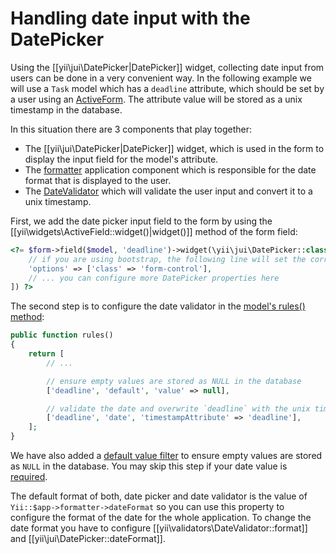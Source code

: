 Handling date input with the DatePicker
=======================================

Using the [[yii\jui\DatePicker|DatePicker]] widget, collecting date input from users can be done in a very convenient way.
In the following example we will use a `Task` model which has a `deadline` attribute, which should be set by a user using
an [ActiveForm](https://github.com/yiisoft/yii2/blob/master/docs/guide/input-forms.md). The attribute value will be stored as a unix timestamp in the database.

In this situation there are 3 components that play together:

- The [[yii\jui\DatePicker|DatePicker]] widget, which is used in the form to display the input field for the model's attribute.
- The [formatter](https://github.com/yiisoft/yii2/blob/master/docs/guide/output-formatting.md) application component which is responsible for the date format that is displayed to the user.
- The [DateValidator](https://github.com/yiisoft/yii2/blob/master/docs/guide/tutorial-core-validators.md#date) which will validate the user input and convert it to a unix timestamp.

First, we add the date picker input field to the form by using the [[yii\widgets\ActiveField::widget()|widget()]] method of the form field:

```php
<?= $form->field($model, 'deadline')->widget(\yii\jui\DatePicker::class, [
    // if you are using bootstrap, the following line will set the correct style of the input field
    'options' => ['class' => 'form-control'],
    // ... you can configure more DatePicker properties here
]) ?>
```

The second step is to configure the date validator in the [model's rules() method](https://github.com/yiisoft/yii2/blob/master/docs/guide/input-validation.md#declaring-rules):

```php
public function rules()
{
    return [
        // ...

        // ensure empty values are stored as NULL in the database
        ['deadline', 'default', 'value' => null],

        // validate the date and overwrite `deadline` with the unix timestamp
        ['deadline', 'date', 'timestampAttribute' => 'deadline'],
    ];
}
```

We have also added a [default value filter](https://github.com/yiisoft/yii2/blob/master/docs/guide/input-validation.md#handling-empty-inputs) to ensure empty values are stored as `NULL` in the database.
You may skip this step if your date value is [required](https://github.com/yiisoft/yii2/blob/master/docs/guide/tutorial-core-validators.md#required).

The default format of both, date picker and date validator is the value of `Yii::$app->formatter->dateFormat` so you can use this
property to configure the format of the date for the whole application.
To change the date format you have to configure [[yii\validators\DateValidator::format]] and [[yii\jui\DatePicker::dateFormat]].
